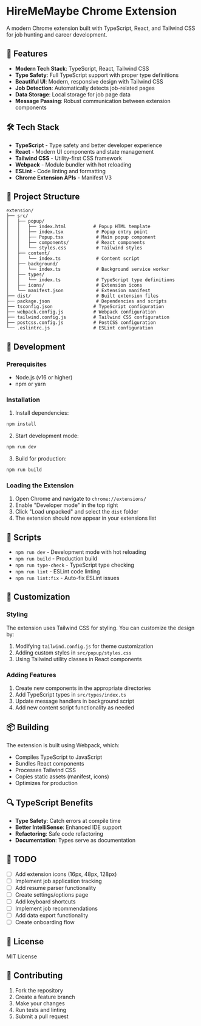 # HireMeMaybe Chrome Extension

A modern Chrome extension built with TypeScript, React, and Tailwind CSS for job hunting and career development.

## 🚀 Features

- **Modern Tech Stack**: TypeScript, React, Tailwind CSS
- **Type Safety**: Full TypeScript support with proper type definitions
- **Beautiful UI**: Modern, responsive design with Tailwind CSS
- **Job Detection**: Automatically detects job-related pages
- **Data Storage**: Local storage for job page data
- **Message Passing**: Robust communication between extension components

## 🛠️ Tech Stack

- **TypeScript** - Type safety and better developer experience
- **React** - Modern UI components and state management
- **Tailwind CSS** - Utility-first CSS framework
- **Webpack** - Module bundler with hot reloading
- **ESLint** - Code linting and formatting
- **Chrome Extension APIs** - Manifest V3

## 📁 Project Structure

```
extension/
├── src/
│   ├── popup/
│   │   ├── index.html          # Popup HTML template
│   │   ├── index.tsx            # Popup entry point
│   │   ├── Popup.tsx            # Main popup component
│   │   ├── components/          # React components
│   │   └── styles.css           # Tailwind styles
│   ├── content/
│   │   └── index.ts             # Content script
│   ├── background/
│   │   └── index.ts             # Background service worker
│   ├── types/
│   │   └── index.ts             # TypeScript type definitions
│   ├── icons/                   # Extension icons
│   └── manifest.json            # Extension manifest
├── dist/                        # Built extension files
├── package.json                 # Dependencies and scripts
├── tsconfig.json               # TypeScript configuration
├── webpack.config.js           # Webpack configuration
├── tailwind.config.js          # Tailwind CSS configuration
├── postcss.config.js           # PostCSS configuration
└── .eslintrc.js                # ESLint configuration
```

## 🚀 Development

### Prerequisites

- Node.js (v16 or higher)
- npm or yarn

### Installation

1. Install dependencies:
```bash
npm install
```

2. Start development mode:
```bash
npm run dev
```

3. Build for production:
```bash
npm run build
```

### Loading the Extension

1. Open Chrome and navigate to `chrome://extensions/`
2. Enable "Developer mode" in the top right
3. Click "Load unpacked" and select the `dist` folder
4. The extension should now appear in your extensions list

## 🔧 Scripts

- `npm run dev` - Development mode with hot reloading
- `npm run build` - Production build
- `npm run type-check` - TypeScript type checking
- `npm run lint` - ESLint code linting
- `npm run lint:fix` - Auto-fix ESLint issues

## 🎨 Customization

### Styling
The extension uses Tailwind CSS for styling. You can customize the design by:

1. Modifying `tailwind.config.js` for theme customization
2. Adding custom styles in `src/popup/styles.css`
3. Using Tailwind utility classes in React components

### Adding Features
1. Create new components in the appropriate directories
2. Add TypeScript types in `src/types/index.ts`
3. Update message handlers in background script
4. Add new content script functionality as needed

## 📦 Building

The extension is built using Webpack, which:

- Compiles TypeScript to JavaScript
- Bundles React components
- Processes Tailwind CSS
- Copies static assets (manifest, icons)
- Optimizes for production

## 🔍 TypeScript Benefits

- **Type Safety**: Catch errors at compile time
- **Better IntelliSense**: Enhanced IDE support
- **Refactoring**: Safe code refactoring
- **Documentation**: Types serve as documentation

## 🎯 TODO

- [ ] Add extension icons (16px, 48px, 128px)
- [ ] Implement job application tracking
- [ ] Add resume parser functionality
- [ ] Create settings/options page
- [ ] Add keyboard shortcuts
- [ ] Implement job recommendations
- [ ] Add data export functionality
- [ ] Create onboarding flow

## 📄 License

MIT License

## 🤝 Contributing

1. Fork the repository
2. Create a feature branch
3. Make your changes
4. Run tests and linting
5. Submit a pull request
